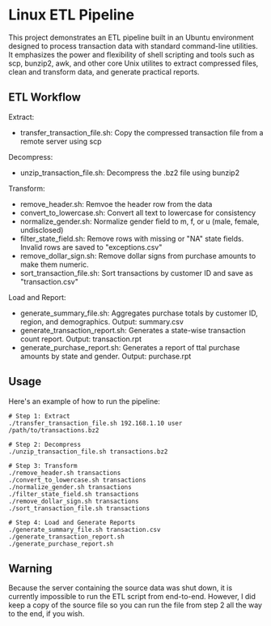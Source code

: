 # Linux ETL Pipeline
This project demonstrates an ETL pipeline built in an Ubuntu environment designed to process transaction data with standard command-line utilities. It emphasizes the power and flexibility of shell scripting and tools such as scp, bunzip2, awk, and other core Unix utilites to extract compressed files, clean and transform data, and generate practical reports.

## ETL Workflow
Extract: 
- transfer_transaction_file.sh: Copy the compressed transaction file from a remote server using scp 

Decompress: 
- unzip_transaction_file.sh: Decompress the .bz2 file using bunzip2

Transform: 
- remove_header.sh: Remvoe the header row from the data
- convert_to_lowercase.sh: Convert all text to lowercase for consistency
- normalize_gender.sh: Normalize gender field to m, f, or u (male, female, undisclosed)
- filter_state_field.sh: Remove rows with missing or "NA" state fields. Invalid rows are saved to "exceptions.csv"
- remove_dollar_sign.sh: Remove dollar signs from purchase amounts to make them numeric.
- sort_transaction_file.sh: Sort transactions by customer ID and save as "transaction.csv"

Load and Report: 
- generate_summary_file.sh: Aggregates purchase totals by customer ID, region, and demographics. Output: summary.csv
- generate_transaction_report.sh: Generates a state-wise transaction count report. Output: transaction.rpt
- generate_purchase_report.sh: Generates a report of ttal purchase amounts by state and gender. Output: purchase.rpt

## Usage
Here's an example of how to run the pipeline: 
```
# Step 1: Extract
./transfer_transaction_file.sh 192.168.1.10 user /path/to/transactions.bz2

# Step 2: Decompress
./unzip_transaction_file.sh transactions.bz2

# Step 3: Transform
./remove_header.sh transactions
./convert_to_lowercase.sh transactions
./normalize_gender.sh transactions
./filter_state_field.sh transactions
./remove_dollar_sign.sh transactions
./sort_transaction_file.sh transactions

# Step 4: Load and Generate Reports
./generate_summary_file.sh transaction.csv
./generate_transaction_report.sh
./generate_purchase_report.sh
```

## Warning
Because the server containing the source data was shut down, it is currently impossible to run the ETL script from end-to-end. However, I did keep a copy of the source file so you can run the file from step 2 all the way to the end, if you wish.

